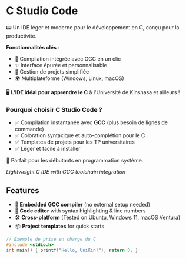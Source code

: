 # C Studio Code  

📟 Un IDE léger et moderne pour le développement en C, conçu pour la productivité.  

**Fonctionnalités clés** :  
- 🚀 Compilation intégrée avec GCC en un clic  
- ✨ Interface épurée et personnalisable  
- 📁 Gestion de projets simplifiée  
- 🌍 Multiplateforme (Windows, Linux, macOS)  




🖥️ **L'IDE idéal pour apprendre le C** à l'Université de Kinshasa et ailleurs !  

### Pourquoi choisir C Studio Code ?  
- ✅ Compilation instantanée avec **GCC** (plus besoin de lignes de commande)  
- ✅ Coloration syntaxique et auto-complétion pour le C  
- ✅ Templates de projets pour les TP universitaires  
- ✅ Léger et facile à installer  

🎯 Parfait pour les débutants en programmation système.  


*Lightweight C IDE with GCC toolchain integration*  

## Features  
- 🔧 **Embedded GCC compiler** (no external setup needed)  
- 📝 **Code editor** with syntax highlighting & line numbers  
- 🛠️ **Cross-platform** (Tested on Ubuntu, Windows 11, macOS Ventura)  
- 📦 **Project templates** for quick starts  

```c
// Exemple de prise en charge du C  
#include <stdio.h>  
int main() { printf("Hello, UniKin!"); return 0; }